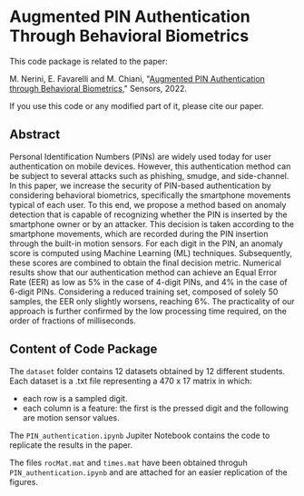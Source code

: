 # Augmented PIN Authentication Through Behavioral Biometrics

This code package is related to the paper:

M. Nerini, E. Favarelli and M. Chiani, "[Augmented PIN Authentication through Behavioral Biometrics](https://www.mdpi.com/1424-8220/22/13/4857)," Sensors, 2022.

If you use this code or any modified part of it, please cite our paper.

## Abstract

Personal Identification Numbers (PINs) are widely used today for user authentication on mobile devices. However, this authentication method can be subject to several attacks such as phishing, smudge, and side-channel. In this paper, we increase the security of PIN-based authentication by considering behavioral biometrics, specifically the smartphone movements typical of each user. To this end, we propose a method based on anomaly detection that is capable of recognizing whether the PIN is inserted by the smartphone owner or by an attacker. This decision is taken according to the smartphone movements, which are recorded during the PIN insertion through the built-in motion sensors. For each digit in the PIN, an anomaly score is computed using Machine Learning (ML) techniques. Subsequently, these scores are combined to obtain the final decision metric. Numerical results show that our authentication method can achieve an Equal Error Rate (EER) as low as 5% in the case of 4-digit PINs, and 4% in the case of 6-digit PINs. Considering a reduced training set, composed of solely 50 samples, the EER only slightly worsens, reaching 6%. The practicality of our approach is further confirmed by the low processing time required, on the order of fractions of milliseconds.

## Content of Code Package

The `dataset` folder contains 12 datasets obtained by 12 different students. Each dataset is a .txt file representing a 470 x 17 matrix in which:

* each row is a sampled digit.
* each column is a feature: the first is the pressed digit and the following are motion sensor values.

The `PIN_authentication.ipynb` Jupiter Notebook contains the code to replicate the results in the paper.

The files `rocMat.mat` and `times.mat` have been obtained throguh `PIN_authentication.ipynb` and are attached for an easier replication of the figures.
